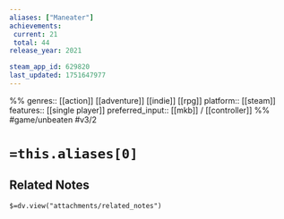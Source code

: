 ```yaml
---
aliases: ["Maneater"]
achievements:
 current: 21
 total: 44
release_year: 2021

steam_app_id: 629820
last_updated: 1751647977
---
```

%%
genres:: [[action]] [[adventure]] [[indie]] [[rpg]]
platform:: [[steam]]
features:: [[single player]]
preferred_input:: [[mkb]] / [[controller]]
%%
#game/unbeaten
#v3/2

# `=this.aliases[0]`
## Related Notes
`$=dv.view("attachments/related_notes")`